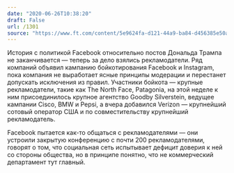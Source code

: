 ```yaml
---
date: "2020-06-26T10:38:20"
draft: False
url: /1301
source: "https://www.ft.com/content/5e9624fa-d121-44a9-ba84-d456385e50ab"
---
```


История с политикой Facebook относительно постов Дональда Трампа не заканчивается — теперь за дело взялись рекламодатели. Ряд компаний объявил кампанию бойкотирования Facebook и Instagram, пока компания не выработает ясные принципы модерации и перестанет допускать исключения из правил. Участники бойкота — крупные рекламодатели, такие как The North Face, Patagonia, на этой неделе к ним присоединилось крупное агентство Goodby Silverstein, ведущее кампании Cisco, BMW и Pepsi, а вчера добавился Verizon — крупнейший сотовый оператор США и по совместительству крупнейший рекламодатель.

Facebook пытается как-то общаться с рекламодателями — они устроили закрытую конференцию с почти 200 рекламодателями, говорят о том, что социальная сеть испытывает дефицит доверия к ней со стороны общества, но в принципе понятно, что не коммерческий департамент тут главный.
